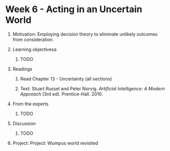 # Week 6 - Acting in an Uncertain World

1. Motivation: Employing decision theory to eliminate unlikely outcomes from consideration.

1. Learning objectivesa

    1. TODO 

1. Readings
    1. Read Chapter 13 - Uncertainty (all sections) 

    1. Text: Stuart Russel and Peter Norvig. _Artificial Intelligence: A Modern Approach_ (3rd ed). Prentice-Hall. 2010.

1. From the experts

    1.  TODO

1. Discussion

    1. TODO

1. Project: Project: Wumpus world revisited
